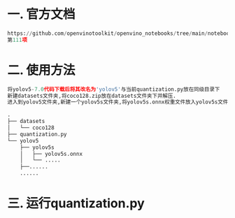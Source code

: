 # 一. 官方文档

```python
https://github.com/openvinotoolkit/openvino_notebooks/tree/main/notebooks
第111项
```

# 二. 使用方法

```python
将yolov5-7.0代码下载后将其改名为'yolov5'与当前quantization.py放在同级目录下
新建datasets文件夹,将coco128.zip放在datasets文件夹下并解压.
进入到yolov5文件夹,新建一个yolov5s文件夹,将yolov5s.onnx权重文件放入yolov5s文件夹下即可.

.
├── datasets
│   └── coco128
├── quantization.py
└── yolov5
    ├── yolov5s
    │   ├── yolov5s.onnx
    │   └── .....
    ├──......
    ......
```

# 三. 运行quantization.py

